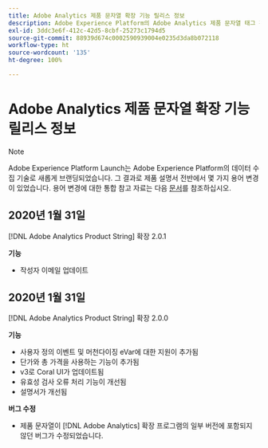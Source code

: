 ```yaml
---
title: Adobe Analytics 제품 문자열 확장 기능 릴리스 정보
description: Adobe Experience Platform의 Adobe Analytics 제품 문자열 태그 확장 기능에 대한 최신 릴리스 정보입니다.
exl-id: 3ddc3e6f-412c-42d5-8cbf-25273c1794d5
source-git-commit: 88939d674c0002590939004e0235d3da8b072118
workflow-type: ht
source-wordcount: '135'
ht-degree: 100%

---
```


# Adobe Analytics 제품 문자열 확장 기능 릴리스 정보

>[!NOTE]
>
>Adobe Experience Platform Launch는 Adobe Experience Platform의 데이터 수집 기술로 새롭게 브랜딩되었습니다. 그 결과로 제품 설명서 전반에서 몇 가지 용어 변경이 있었습니다. 용어 변경에 대한 통합 참고 자료는 다음 [문서](../../../term-updates.md)를 참조하십시오.

## 2020년 1월 31일

[!DNL Adobe Analytics Product String] 확장 2.0.1

**기능**

* 작성자 이메일 업데이트

## 2020년 1월 31일

[!DNL Adobe Analytics Product String] 확장 2.0.0

**기능**

* 사용자 정의 이벤트 및 머천다이징 eVar에 대한 지원이 추가됨
* 단가와 총 가격을 사용하는 기능이 추가됨
* v3로 Coral UI가 업데이트됨
* 유효성 검사 오류 처리 기능이 개선됨
* 설명서가 개선됨

**버그 수정**

* 제품 문자열이 [!DNL Adobe Analytics] 확장 프로그램의 일부 버전에 포함되지 않던 버그가 수정되었습니다.
